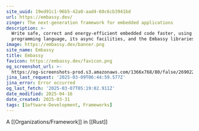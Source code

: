 ```yaml
---
site_uuid: 19ed91c1-96b5-42a0-aad4-60c6cb3941bd
url: https://embassy.dev/
zinger: The next-generation framework for embedded applications
description: >-
  Write safe, correct and energy-efficient embedded code faster, using the Rust
  programming language, its async facilities, and the Embassy libraries.
image: https://embassy.dev/banner.png
site_name: Embassy
title: Embassy
favicon: https://embassy.dev/favicon.png
og_screenshot_url: >-
  https://og-screenshots-prod.s3.amazonaws.com/1366x768/80/false/269022d20d832a81a15d40cced2010d58e673ca8cee656f3f6ac3031573640be.jpeg
jina_last_request: '2025-03-09T06:44:59.577Z'
jina_error: Error occurred
og_last_fetch: '2025-03-07T05:19:02.911Z'
date_modified: 2025-04-16
date_created: 2025-03-31
tags: [Software-Development, Frameworks]
---
```
























































A [[Organizations/Framework]] in [[Rust]]


